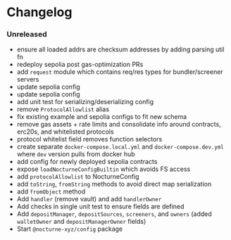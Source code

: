 # Changelog

### Unreleased

- ensure all loaded addrs are checksum addresses by adding parsing util fn
- redeploy sepolia post gas-optimization PRs
- add `request` module which contains req/res types for bundler/screener servers
- update sepolia config
- update sepolia config
- add unit test for serializing/deserializing config
- remove `ProtocolAllowlist` alias
- fix existing example and sepolia configs to fit new schema
- remove gas assets + rate limits and consolidate info around contracts, erc20s, and whitelisted protocols
- protocol whitelist field removes function selectors
- create separate `docker-compose.local.yml` and `docker-compose.dev.yml` where `dev` version pulls from docker hub
- add config for newly deployed sepolia contracts
- expose `loadNocturneConfigBuiltin` which avoids FS access
- add `protocolAllowlist` to NocturneConfig
- add `toString`, `fromString` methods to avoid direct map serialization
- add `fromObject` method
- Add `handler` (remove vault) and add `handlerOwner`
- Add checks in single unit test to ensure fields are defined
- Add `depositManager`, `depositSources`, `screeners`, and `owners` (added `walletOwner` and `depositManagerOwner` fields)
- Start `@nocturne-xyz/config` package
